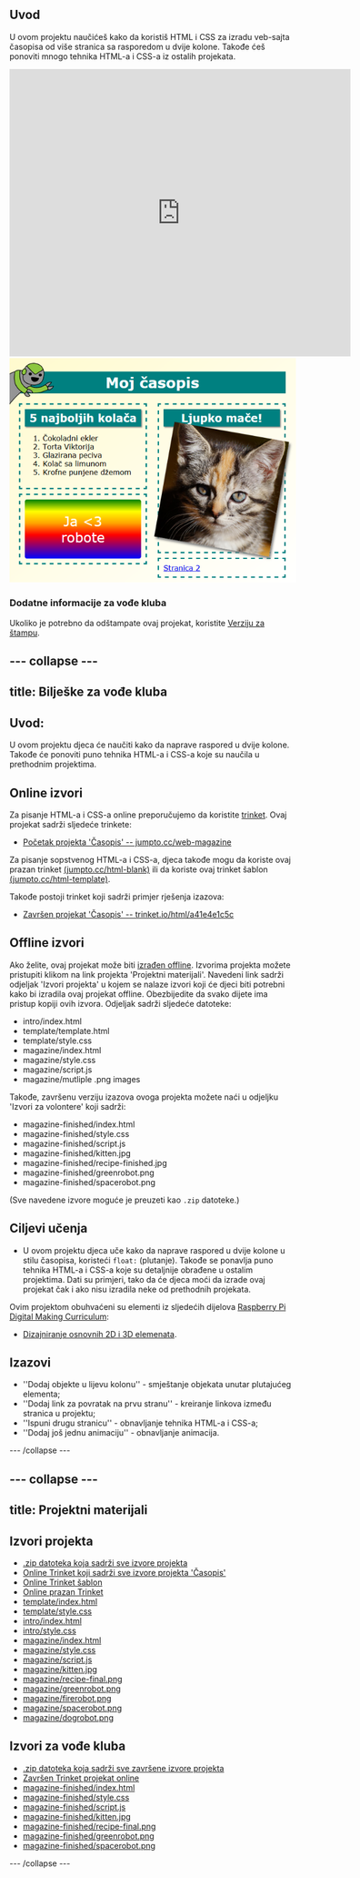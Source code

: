 ## Uvod

U ovom projektu naučićeš kako da koristiš HTML i CSS za izradu veb-sajta časopisa od više stranica sa rasporedom u dvije kolone. Takođe ćeš ponoviti mnogo tehnika HTML-a i CSS-a iz ostalih projekata.

<div class="trinket">
  <iframe src="https://trinket.io/embed/html/a41e4e1c5c?outputOnly=true&start=result" width="600" height="505" frameborder="0" marginwidth="0" marginheight="0" allowfullscreen>
  </iframe>
  <img src="images/magazine-final.png">
</div>

### Dodatne informacije za vođe kluba

Ukoliko je potrebno da odštampate ovaj projekat, koristite [Verziju za štampu](https://projects.raspberrypi.org/en/projects/magazine/print).

## \--- collapse \---

## title: Bilješke za vođe kluba

## Uvod:

U ovom projektu djeca će naučiti kako da naprave raspored u dvije kolone. Takođe će ponoviti puno tehnika HTML-a i CSS-a koje su naučila u prethodnim projektima.

## Online izvori

Za pisanje HTML-a i CSS-a online preporučujemo da koristite [trinket](https://trinket.io/). Ovaj projekat sadrži sljedeće trinkete:

* [Početak projekta 'Časopis' -- jumpto.cc/web-magazine](http://jumpto.cc/web-magazine)

Za pisanje sopstvenog HTML-a i CSS-a, djeca takođe mogu da koriste ovaj prazan trinket [(jumpto.cc/html-blank)](http://jumpto.cc/html-blank) ili da koriste ovaj trinket šablon [(jumpto.cc/html-template)](http://jumpto.cc/html-template).

Takođe postoji trinket koji sadrži primjer rješenja izazova:

* [Završen projekat 'Časopis' -- trinket.io/html/a41e4e1c5c](https://trinket.io/html/a41e4e1c5c)

## Offline izvori

Ako želite, ovaj projekat može biti [izrađen offline](https://www.codeclubprojects.org/en-GB/resources/webdev-working-offline/). Izvorima projekta možete pristupiti klikom na link projekta 'Projektni materijali'. Navedeni link sadrži odjeljak 'Izvori projekta' u kojem se nalaze izvori koji će djeci biti potrebni kako bi izradila ovaj projekat offline. Obezbijedite da svako dijete ima pristup kopiji ovih izvora. Odjeljak sadrži sljedeće datoteke:

* intro/index.html
* template/template.html
* template/style.css
* magazine/index.html
* magazine/style.css
* magazine/script.js
* magazine/mutliple .png images

Takođe, završenu verziju izazova ovoga projekta možete naći u odjeljku 'Izvori za volontere' koji sadrži:

* magazine-finished/index.html
* magazine-finished/style.css
* magazine-finished/script.js
* magazine-finished/kitten.jpg
* magazine-finished/recipe-finished.jpg
* magazine-finished/greenrobot.png
* magazine-finished/spacerobot.png

(Sve navedene izvore moguće je preuzeti kao `.zip` datoteke.)

## Ciljevi učenja

* U ovom projektu djeca uče kako da naprave raspored u dvije kolone u stilu časopisa, koristeći `float:` (plutanje). Takođe se ponavlja puno tehnika HTML-a i CSS-a koje su detaljnije obrađene u ostalim projektima. Dati su primjeri, tako da će djeca moći da izrade ovaj projekat čak i ako nisu izradila neke od prethodnih projekata. 

Ovim projektom obuhvaćeni su elementi iz sljedećih dijelova [Raspberry Pi Digital Making Curriculum](http://rpf.io/curriculum):

* [Dizajniranje osnovnih 2D i 3D elemenata](https://www.raspberrypi.org/curriculum/design/creator).

## Izazovi

* ''Dodaj objekte u lijevu kolonu'' - smještanje objekata unutar plutajućeg elementa;
* ''Dodaj link za povratak na prvu stranu'' - kreiranje linkova između stranica u projektu;
* ''Ispuni drugu stranicu'' - obnavljanje tehnika HTML-a i CSS-a;
* ''Dodaj još jednu animaciju'' - obnavljanje animacija.

\--- /collapse \---

## \--- collapse \---

## title: Projektni materijali

## Izvori projekta

* [.zip datoteka koja sadrži sve izvore projekta](resources/magazine-project-resources.zip)
* [Online Trinket koji sadrži sve izvore projekta 'Časopis'](http://jumpto.cc/web-magazine)
* [Online Trinket šablon](http://jumpto.cc/trinket-template)
* [Online prazan Trinket](http://jumpto.cc/trinket-blank)
* [template/index.html](resources/template-index.html)
* [template/style.css](resources/template-style.css)
* [intro/index.html](resources/intro-index.html)
* [intro/style.css](resources/intro-style.css)
* [magazine/index.html](resources/magazine-index.html)
* [magazine/style.css](resources/magazine-style.css)
* [magazine/script.js](resources/magazine-script.js)
* [magazine/kitten.jpg](resources/magazine-kitten.jpg)
* [magazine/recipe-final.png](resources/magazine-recipe-final.png)
* [magazine/greenrobot.png](resources/magazine-greenrobot.png)
* [magazine/firerobot.png](resources/magazine-firerobot.png)
* [magazine/spacerobot.png](resources/magazine-spacerobot.png)
* [magazine/dogrobot.png](resources/magazine-dogrobot.png)

## Izvori za vođe kluba

* [.zip datoteka koja sadrži sve završene izvore projekta](resources/magazine-volunteer-resources.zip)
* [Završen Trinket projekat online](https://trinket.io/html/a41e4e1c5c)
* [magazine-finished/index.html](resources/magazine-finished-index.html)
* [magazine-finished/style.css](resources/magazine-finished-style.css)
* [magazine-finished/script.js](resources/magazine-finished-script.js)
* [magazine-finished/kitten.jpg](resources/magazine-finished-kitten.jpg)
* [magazine-finished/recipe-final.png](resources/magazine-finished-recipe-final.png)
* [magazine-finished/greenrobot.png](resources/magazine-finished-greenrobot.png)
* [magazine-finished/spacerobot.png](resources/magazine-finished-spacerobot.png)

\--- /collapse \---